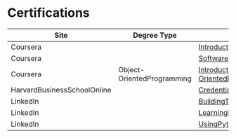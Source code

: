 # Certifications

 | Site | Degree Type | Course |
 | -----|-------------|--------|
| Coursera |   | [IntroductionToJavaAsSecondLanguage](certifications/Coursera_IntroductionToJavaAsSecondLanguage.pdf) |
| Coursera |   | [SoftwareDesignAsAnElementOfSDLC](certifications/Coursera_SoftwareDesignAsAnElementOfSDLC.pdf) |
| Coursera |  Object-OrientedProgramming | [IntroductionToObject-OrientedProgrammingInCpp](certifications/Coursera_Object-OrientedProgramming_IntroductionToObject-OrientedProgrammingInCpp.pdf) |
| HarvardBusinessSchoolOnline |   | [CredentialOfReadiness](certifications/HarvardBusinessSchoolOnline_CredentialOfReadiness.pdf) |
| LinkedIn |   | [BuildingToolsWithPython](certifications/LinkedIn_BuildingToolsWithPython.pdf) |
| LinkedIn |   | [LearningPythonGenerators](certifications/LinkedIn_LearningPythonGenerators.pdf) |
| LinkedIn |   | [UsingPythonForAutomation](certifications/LinkedIn_UsingPythonForAutomation.pdf) |
